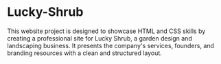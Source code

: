 # Lucky-Shrub
This website project is designed to showcase HTML and CSS skills by creating a professional site for Lucky Shrub, a garden design and landscaping business. It presents the company's services, founders, and branding resources with a clean and structured layout.
